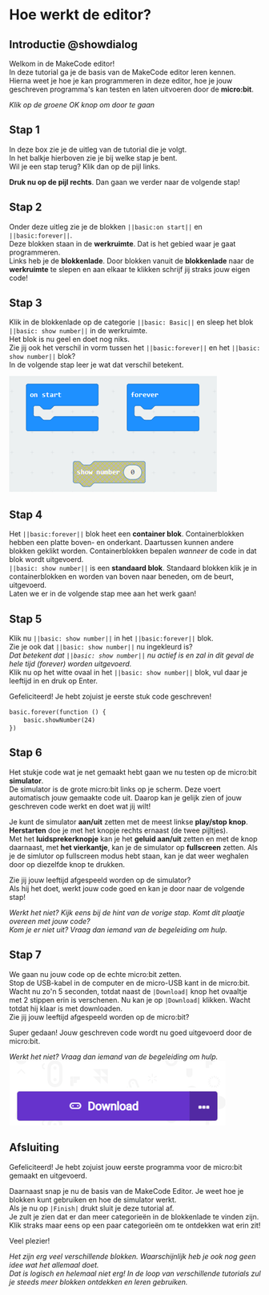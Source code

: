 # Hoe werkt de editor?

## Introductie @showdialog
Welkom in de MakeCode editor!  
In deze tutorial ga je de basis van de MakeCode editor leren kennen.  
Hierna weet je hoe je kan programmeren in deze editor, hoe je jouw geschreven programma's 
kan testen en laten uitvoeren door de **micro:bit**.  


*Klik op de groene OK knop om door te gaan*

## Stap 1
In deze box zie je de uitleg van de tutorial die je volgt.  
In het balkje hierboven zie je bij welke stap je bent.    
Wil je een stap terug? Klik dan op de pijl links. 
  
**Druk nu op de pijl rechts**. Dan gaan we verder naar de volgende stap!

## Stap 2
Onder deze uitleg zie je de blokken ``||basic:on start||`` en ``||basic:forever||``.  
Deze blokken staan in de **werkruimte**. Dat is het gebied waar je gaat programmeren.  
Links heb je de **blokkenlade**. Door blokken vanuit de **blokkenlade** naar de **werkruimte** te slepen en aan elkaar te klikken schrijf jij straks jouw eigen code!  


## Stap 3
Klik in de blokkenlade op de categorie ``||basic: Basic||`` en sleep het blok ``||basic: show number||`` in de werkruimte.   
Het blok is nu geel en doet nog niks.  
Zie jij ook het verschil in vorm tussen het ``||basic:forever||`` en het ``||basic: show number||`` blok?  
In de volgende stap leer je wat dat verschil betekent.

![blocks in workspace](https://raw.githubusercontent.com/Gerlinde1997/makecode-microbit-tutorials/master/docs/static/makecode/editor_tutorial1.png)


## Stap 4
Het ``||basic:forever||`` blok heet een **container blok**. Containerblokken hebben een platte boven- en onderkant. Daartussen kunnen andere blokken geklikt worden. Containerblokken bepalen *wanneer* de code in dat blok wordt uitgevoerd.    
``||basic: show number||`` is een **standaard blok**. Standaard blokken klik je in containerblokken en worden van boven naar beneden, om de beurt, uitgevoerd.    
Laten we er in de volgende stap mee aan het werk gaan!

## Stap 5
Klik nu ``||basic: show number||`` in het ``||basic:forever||`` blok.  
Zie je ook dat ``||basic: show number||`` nu ingekleurd is?  
*Dat betekent dat ``||basic: show number||`` nu actief is en zal in dit geval de hele tijd (forever) worden uitgevoerd.*  
Klik nu op het witte ovaal in het ``||basic: show number||`` blok, vul daar je leeftijd in en druk op Enter.  


Gefeliciteerd! Je hebt zojuist je eerste stuk code geschreven!

```blocks
basic.forever(function () {
    basic.showNumber(24)
})
```


## Stap 6
Het stukje code wat je net gemaakt hebt gaan we nu testen op de micro:bit **simulator**.  
De simulator is de grote micro:bit links op je scherm. Deze voert automatisch jouw gemaakte code uit. Daarop kan je gelijk zien of jouw geschreven code werkt en doet wat jij wilt! 


Je kunt de simulator **aan/uit** zetten met de meest linkse **play/stop knop**.  
**Herstarten** doe je met het knopje rechts ernaast (de twee pijltjes).  
Met het **luidsprekerknopje** kan je het **geluid aan/uit** zetten en met de knop daarnaast, met **het vierkantje**, kan je de simulator op **fullscreen** zetten. Als je de simlutor op fullscreen modus hebt staan, kan je dat weer weghalen door op diezelfde knop te drukken.  


Zie jij jouw leeftijd afgespeeld worden op de simulator?   
Als hij het doet, werkt jouw code goed en kan je door naar de volgende stap!  


*Werkt het niet? Kijk eens bij de hint van de vorige stap. Komt dit plaatje overeen met jouw code?*    
*Kom je er niet uit? Vraag dan iemand van de begeleiding om hulp.*


## Stap 7
We gaan nu jouw code op de echte micro:bit zetten.  
Stop de USB-kabel in de computer en de micro-USB kant in de micro:bit. Wacht nu zo'n 5 seconden, totdat naast de ``|Download|`` knop het ovaaltje met 2 stippen erin is verschenen. Nu kan je op ``|Download|`` klikken. Wacht totdat hij klaar is met downloaden.  
Zie jij jouw leeftijd afgespeeld worden op de micro:bit? 


Super gedaan! Jouw geschreven code wordt nu goed uitgevoerd door de micro:bit.  


*Werkt het niet? Vraag dan iemand van de begeleiding om hulp.*
![connected](https://raw.githubusercontent.com/Gerlinde1997/makecode-microbit-tutorials/master/docs/static/trello/connect_2.png)

## Afsluiting
Gefeliciteerd! Je hebt zojuist jouw eerste programma voor de micro:bit gemaakt en uitgevoerd.  


Daarnaast snap je nu de basis van de MakeCode Editor. Je weet hoe je blokken kunt gebruiken en hoe de simulator werkt.  
Als je nu op ``|Finish|`` drukt sluit je deze tutorial af.  
Je zult je zien dat er dan meer categorieën in de blokkenlade te vinden zijn.  
Klik straks maar eens op een paar categorieën om te ontdekken wat erin zit!  

Veel plezier!

*Het zijn erg veel verschillende blokken. Waarschijnlijk heb je ook nog geen idee wat het allemaal doet.*  
*Dat is logisch en helemaal niet erg! In de loop van verschillende tutorials zul je steeds meer blokken ontdekken en leren gebruiken.*
